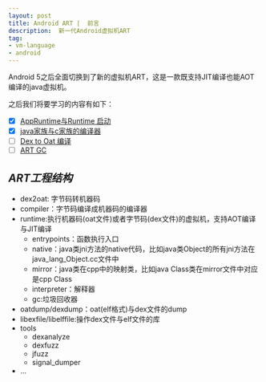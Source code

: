 ```yaml
---
layout: post
title: Android ART |  前言
description:  新一代Android虚拟机ART
tag:
- vm-language
- android
---
```


Android 5之后全面切换到了新的虚拟机ART，这是一款既支持JIT编译也能AOT编译的java虚拟机。

之后我们将要学习的内容有如下：

- [x] [AppRuntime与Runtime 启动]({{site.baseurl}}/2023-02-05/art-runtime-startup)
- [x] [java家族与c家族的编译器]({{site.baseurl}}/2023-02-01/art-compiler1)
- [ ] [Dex to Oat 编译]({{site.baseurl}}/2023-02-01/art-compiler2)
- [ ] [ART GC]({{site.baseurl}}/2023-02-05/art)

## *ART工程结构*

- dex2oat: 字节码转机器码
- compiler：字节码编译成机器码的编译器
- runtime:执行机器码(oat文件)或者字节码(dex文件)的虚拟机，支持AOT编译与JIT编译
    - entrypoints：函数执行入口
    - native：java类jni方法的native代码，比如java类Object的所有jni方法在java_lang_Object.cc文件中
    - mirror：java类在cpp中的映射类，比如java Class类在mirror文件中对应是cpp Class
    - interpreter：解释器
    - gc:垃圾回收器
- oatdump/dexdump：oat(elf格式)与dex文件的dump
- libexfile/libelffile:操作dex文件与elf文件的库
- tools
    - dexanalyze
    - dexfuzz
    - jfuzz
    - signal_dumper
- ...
